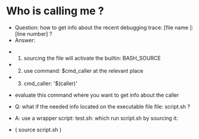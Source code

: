 Who is calling me ?
===
* Question: how to get info about the recent debugging trace: [file name ]:[line number] ?
* Answer: 
- 1. sourcing the file will activate the builtin: BASH_SOURCE
- 2. use command: $cmd_caller at the relevant place
- 3. cmd_caller: '$(caller)'

- evaluate this command where you want to get info about the caller


- Q: what if the needed info located on the executable file file: script.sh ?
- A: use  a wrapper script: test.sh: which run script.sh by sourcing it: 
- ( source script.sh )
